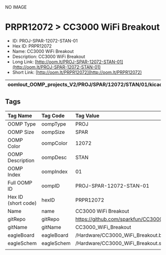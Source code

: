 


  
NO IMAGE  
# PRPR12072 > CC3000 WiFi Breakout

- ID: PROJ-SPAR-12072-STAN-01
- Hex ID: PRPR12072
- Name: CC3000 WiFi Breakout
- Description: CC3000 WiFi Breakout
- Long Link: [http://oom.lt/PROJ-SPAR-12072-STAN-01](http://oom.lt/PROJ-SPAR-12072-STAN-01)
- Short Link: [http://oom.lt/PRPR12072](http://oom.lt/PRPR12072)
  

|oomlout_OOMP_projects_V2/PROJ/SPAR/12072/STAN/01/kicadPcb3dFront.png|oomlout_OOMP_projects_V2/PROJ/SPAR/12072/STAN/01/kicadPcb3dBack.png|oomlout_OOMP_projects_V2/PROJ/SPAR/12072/STAN/01/kicadPcb3d.png||
| :---: | :---: | :---: | :---: |

## Tags
  

|Tag Name|Tag Code|Tag Value|
| :--- | :--- | :--- |
|OOMP Type|oompType|PROJ|
|OOMP Size|oompSize|SPAR|
|OOMP Color|oompColor|12072|
|OOMP Description|oompDesc|STAN|
|OOMP Index|oompIndex|01|
|Full OOMP ID|oompID|PROJ-SPAR-12072-STAN-01|
|Hex ID (short code)|hexID|PRPR12072|
|Name|name|CC3000 WiFi Breakout|
|gitRepo|gitRepo|https://github.com/sparkfun/CC3000_WiFi_Breakout|
|gitName|gitName|CC3000_WiFi_Breakout|
|eagleBoard|eagleBoard|/Hardware/CC3000_WiFi_Breakout.brd|
|eagleSchem|eagleSchem|/Hardware/CC3000_WiFi_Breakout.sch|
||||
